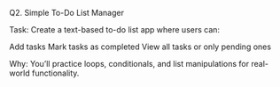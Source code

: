 Q2. Simple To-Do List Manager

Task:
Create a text-based to-do list app where users can:

Add tasks
Mark tasks as completed
View all tasks or only pending ones

Why:
You’ll practice loops, conditionals, and list manipulations for real-world functionality.